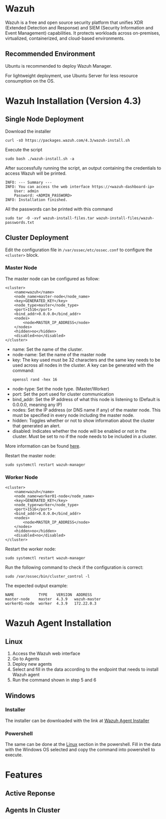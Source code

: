 # Wazuh
Wazuh is a free and open source security platform that unifies XDR (Extended Detection and Response) and SIEM (Security Information and Event Management) capabilities. It protects workloads across on-premises, virtualized, containerized, and cloud-based environments.

## Recommended Environment
Ubuntu is recommended to deploy Wazuh Manager. 

For lightweight deployment, use Ubuntu Server for less resource consumption on the OS.

# Wazuh Installation (Version 4.3)
## Single Node Deployment
Download the installer
```shell
curl -sO https://packages.wazuh.com/4.3/wazuh-install.sh
```

Execute the script
```shell
sudo bash ./wazuh-install.sh -a
```

After successfully running the script, an output containing the credentials to access Wazuh will be printed.
```
INFO: --- Summary ---
INFO: You can access the web interface https://<wazuh-dashboard-ip>
    User: admin
    Password: <ADMIN_PASSWORD>
INFO: Installation finished.
```

All the passwords can be printed with this command
```shell
sudo tar -O -xvf wazuh-install-files.tar wazuh-install-files/wazuh-passwords.txt
```

## Cluster Deployment
Edit the configuration file in `/var/ossec/etc/ossec.conf` to configure the `<cluster>` block.
### Master Node
The master node can be configured as follow:
```
<cluster>
    <name>wazuh</name>
    <node_name>master-node</node_name>
    <key>GENERATED_KEY</key>
    <node_type>master</node_type>
    <port>1516</port>
    <bind_addr>0.0.0.0</bind_addr>
    <nodes>
        <node>MASTER_IP_ADDRESS</node>
    </nodes>
    <hidden>no</hidden>
    <disabled>no</disabled>
</cluster>
```
- name: Set the name of the cluster.
- node-name: Set the name of the master node
- key: The key used must be 32 characters and the same key needs to be used across all nodes in the cluster. A key can be generated with the command:
  ```shell
  openssl rand -hex 16  
  ```
- node-type: Set the node type. (Master/Worker)
- port: Set the port used for cluster communication
- bind_addr: Set the IP address of what this node is listening to (Default is 0.0.0.0, meaning any IP)
- nodes: Set the IP address (or DNS name if any) of the master node. This must be specified in every node including the master node.
- hidden: Toggles whether or not to show information about the cluster that generated an alert.
- disabled: Indicates whether the node will be enabled or not in the cluster. Must be set to no if the node needs to be included in a cluster.

More information can be found [here](https://documentation.wazuh.com/current/user-manual/reference/ossec-conf/cluster.html#cluster).

Restart the master node:
```shell
sudo systemctl restart wazuh-manager
```

### Worker Node
```
<cluster>
    <name>wazuh</name>
    <node_name>worker01-node</node_name>
    <key>GENERATED_KEY</key>
    <node_type>worker</node_type>
    <port>1516</port>
    <bind_addr>0.0.0.0</bind_addr>
    <nodes>
        <node>MASTER_IP_ADDRESS</node>
    </nodes>
    <hidden>no</hidden>
    <disabled>no</disabled>
</cluster>
```

Restart the worker node:
```shell
sudo systemctl restart wazuh-manager
```

Run the following command to check if the configuration is correct:
```shell
sudo /var/ossec/bin/cluster_control -l
```

The expected output example:
```
NAME           TYPE    VERSION  ADDRESS
master-node    master  4.3.9   wazuh-master
worker01-node  worker  4.3.9   172.22.0.3
```

# Wazuh Agent Installation
## Linux
1. Access the Wazuh web interface
2. Go to Agents
3. Deploy new agents
4. Select and fill in the data according to the endpoint that needs to install Wazuh agent
5. Run the command shown in step 5 and 6

## Windows
### Installer
The installer can be downloaded with the link at [Wazuh Agent Installer](https://packages.wazuh.com/4.x/windows/wazuh-agent-4.3.9-1.msi)

### Powershell
The same can be done at the [Linux]() section in the powershell. Fill in the data with the Windows OS selected and copy the command into powershell to execute.

# Features
## Active Reponse

## Agents In Cluster
